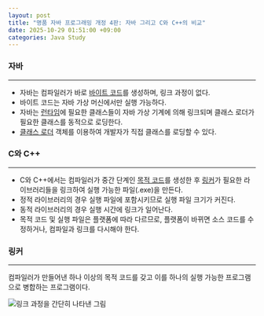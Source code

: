 ```yaml
---
layout: post
title: "명품 자바 프로그래밍 개정 4판: 자바 그리고 C와 C++의 비교"
date: 2025-10-29 01:51:00 +09:00
categories: Java Study
---
```


### 자바
---
 * 자바는 컴파일러가 바로 [바이트 코드][1]를 생성하며, 링크 과정이 없다.
 * 바이트 코드는 자바 가상 머신에서만 실행 가능하다.
 * 자바는 [런타임][2]에 필요한 클래스들이 자바 가상 기계에 의해 링크되며 클래스 로더가 필요한 클래스를 동적으로 로딩한다.
 * [클래스 로더][3] 객체를 이용하여 개발자가 직접 클래스를 로딩할 수 있다.

### C와 C++
---
 * C와 C++에서는 컴파일러가 중간 단계인 [목적 코드][5]를 생성한 후 [링커][5]가 필요한 라이브러리들을 링크하여 실행 가능한 파일(.exe)을 만든다.
 * 정적 라이브러리의 경우 실행 파일에 포함시키므로 실행 파일 크기가 커진다.
 * 동적 라이브러리의 경우 실행 시간에 링크가 일어난다.
 * 목적 코드 및 실행 파일은 플랫폼에 따라 다르므로, 플랫폼이 바뀌면 소스 코드를 수정하거나, 컴파일과 링크를 다시해야 한다.

### 링커
---
 컴파일러가 만들어낸 하나 이상의 목적 코드를 갖고 이를 하나의 실행 가능한 프로그램으로 병합하는 프로그램이다.

![링크 과정을 간단히 나타낸 그림](https://drive.google.com/thumbnail?id=1fYE_IBQJzMhMkVU5TaDfUfm-jWFp3v8l&sz=w1000)

 [1]: https://ko.wikipedia.org/wiki/%EC%9E%90%EB%B0%94_%EB%B0%94%EC%9D%B4%ED%8A%B8%EC%BD%94%EB%93%9C "자바 가상 머신이 실행하는 명령어의 형태다."
 [2]: https://ko.wikipedia.org/wiki/%EB%9F%B0%ED%83%80%EC%9E%84 "프로그램이 실행되고 있는 동안의 동작을 말하며, 컴파일 타임은 런타임과 달리 정적이며 컴파일 되는 동안의 동작을 말한다."
 [3]: https://ko.wikipedia.org/wiki/%EC%9E%90%EB%B0%94_%EA%B0%80%EC%83%81_%EB%A8%B8%EC%8B%A0 "실행 시에 CPU에 독립적인 바이트코드를 생성하고 메모리에 올려 자바 가상 머신이 실행할 수 있는 구조로 동적인 스크립트 언어 구현에 유용하다."
 [4]: https://ko.wikipedia.org/wiki/%EB%AA%A9%EC%A0%81_%ED%8C%8C%EC%9D%BC "컴파일러나 어셈블러가 소스 코드 파일을 컴파일링 또는 어셈블링해서생성하는 파일로, 기계어와 같은 이진 코드로 이루어져있다."
 [5]: https://ko.wikipedia.org/wiki/%EB%AA%A9%EC%A0%81_%ED%8C%8C%EC%9D%BC "링커는 여러 개의 목적 파일을 묶어 커널과 연결함으로써 실행 파일을 만들거나, 라이브러리를 만들어내는데 쓰인다."